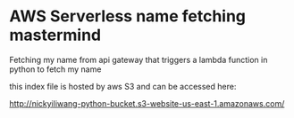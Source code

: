 # AWS Serverless name fetching mastermind

Fetching my name from api gateway that triggers a lambda function in python to fetch my name

this index file is hosted by aws S3 and can be accessed here:

http://nickyiliwang-python-bucket.s3-website-us-east-1.amazonaws.com/
